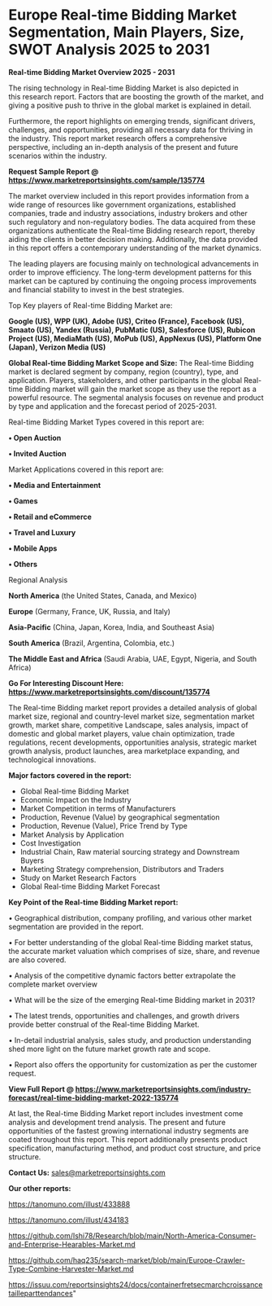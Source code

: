 # Europe Real-time Bidding Market Segmentation, Main Players, Size, SWOT Analysis 2025 to 2031

<Strong> Real-time Bidding Market Overview 2025 - 2031</strong>

The rising technology in Real-time Bidding Market is also depicted in this research report. Factors that are boosting the growth of the market, and giving a positive push to thrive in the global market is explained in detail.

Furthermore, the report highlights on emerging trends, significant drivers, challenges, and opportunities, providing all necessary data for thriving in the industry. This report market research offers a comprehensive perspective, including an in-depth analysis of the present and future scenarios within the industry.

<strong>Request Sample Report @ <a href=https://www.marketreportsinsights.com/sample/135774>https://www.marketreportsinsights.com/sample/135774</a></strong>

The market overview included in this report provides information from a wide range of resources like government organizations, established companies, trade and industry associations, industry brokers and other such regulatory and non-regulatory bodies. The data acquired from these organizations authenticate the Real-time Bidding research report, thereby aiding the clients in better decision making. Additionally, the data provided in this report offers a contemporary understanding of the market dynamics.

The leading players are focusing mainly on technological advancements in order to improve efficiency. The long-term development patterns for this market can be captured by continuing the ongoing process improvements and financial stability to invest in the best strategies.

Top Key players of Real-time Bidding Market are:

<strong>Google (US), WPP (UK), Adobe (US), Criteo (France), Facebook (US), Smaato (US), Yandex (Russia), PubMatic (US), Salesforce (US), Rubicon Project (US), MediaMath (US), MoPub (US), AppNexus (US), Platform One (Japan), Verizon Media (US)</strong>

<strong><b>Global Real-time Bidding Market Scope and Size:</b></strong>
The Real-time Bidding market is declared segment by company, region (country), type, and application. Players, stakeholders, and other participants in the global Real-time Bidding market will gain the market scope as they use the report as a powerful resource. The segmental analysis focuses on revenue and product by type and application and the forecast period of 2025-2031.

Real-time Bidding Market Types covered in this report are:

<strong>• Open Auction

• Invited Auction</strong>

Market Applications covered in this report are:

<strong>• Media and Entertainment

• Games

• Retail and eCommerce

• Travel and Luxury

• Mobile Apps

• Others</strong> 

Regional Analysis

<strong>North America</strong> (the United States, Canada, and Mexico)

<strong>Europe</strong> (Germany, France, UK, Russia, and Italy)

<strong>Asia-Pacific</strong> (China, Japan, Korea, India, and Southeast Asia)

<strong>South America</strong> (Brazil, Argentina, Colombia, etc.)

<strong>The Middle East and Africa</strong> (Saudi Arabia, UAE, Egypt, Nigeria, and South Africa)

<strong>Go For Interesting Discount Here: <a href=https://www.marketreportsinsights.com/discount/135774>https://www.marketreportsinsights.com/discount/135774</a></strong>

The Real-time Bidding market report provides a detailed analysis of global market size, regional and country-level market size, segmentation market growth, market share, competitive Landscape, sales analysis, impact of domestic and global market players, value chain optimization, trade regulations, recent developments, opportunities analysis, strategic market growth analysis, product launches, area marketplace expanding, and technological innovations.

<strong><b>Major factors covered in the report:</b></strong>
<ul>
  <li>Global Real-time Bidding Market </li>
  <li>Economic Impact on the Industry</li>
  <li>Market Competition in terms of Manufacturers</li>
  <li>Production, Revenue (Value) by geographical segmentation</li>
  <li>Production, Revenue (Value), Price Trend by Type</li>
  <li>Market Analysis by Application</li>
  <li>Cost Investigation</li>
  <li>Industrial Chain, Raw material sourcing strategy and Downstream Buyers</li>
  <li>Marketing Strategy comprehension, Distributors and Traders</li>
  <li>Study on Market Research Factors</li>
  <li>Global Real-time Bidding Market Forecast</li>
</ul>

<strong><b>Key Point of the Real-time Bidding Market report:</b></strong>

• Geographical distribution, company profiling, and various other market segmentation are provided in the report.

• For better understanding of the global Real-time Bidding market status, the accurate market valuation which comprises of size, share, and revenue are also covered.

• Analysis of the competitive dynamic factors better extrapolate the complete market overview

• What will be the size of the emerging Real-time Bidding market in 2031?

• The latest trends, opportunities and challenges, and growth drivers provide better construal of the Real-time Bidding Market.

• In-detail industrial analysis, sales study, and production understanding shed more light on the future market growth rate and scope.

• Report also offers the opportunity for customization as per the customer request.

<strong><b>View Full Report @ <a href=https://www.marketreportsinsights.com/industry-forecast/real-time-bidding-market-2022-135774>https://www.marketreportsinsights.com/industry-forecast/real-time-bidding-market-2022-135774</a></b></strong>


At last, the Real-time Bidding Market report includes investment come analysis and development trend analysis. The present and future opportunities of the fastest growing international industry segments are coated throughout this report. This report additionally presents product specification, manufacturing method, and product cost structure, and price structure.

<strong>Contact Us:</strong>
sales@marketreportsinsights.com

<strong>Our other reports:</strong>

<a href=https://tanomuno.com/illust/433888>https://tanomuno.com/illust/433888</a>

<a href=https://tanomuno.com/illust/434183>https://tanomuno.com/illust/434183</a>

<a href=https://github.com/Ishi78/Research/blob/main/North-America-Consumer-and-Enterprise-Hearables-Market.md>https://github.com/Ishi78/Research/blob/main/North-America-Consumer-and-Enterprise-Hearables-Market.md</a>

<a href=https://github.com/haq235/search-market/blob/main/Europe-Crawler-Type-Combine-Harvester-Market.md>https://github.com/haq235/search-market/blob/main/Europe-Crawler-Type-Combine-Harvester-Market.md</a>

<a href=https://issuu.com/reportsinsights24/docs/containerfretsecmarchcroissancetailleparttendances>https://issuu.com/reportsinsights24/docs/containerfretsecmarchcroissancetailleparttendances</a>"
